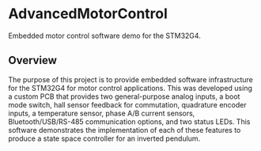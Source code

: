 # AdvancedMotorControl

Embedded motor control software demo for the STM32G4.

## Overview

The purpose of this project is to provide embedded software 
infrastructure for the STM32G4 for motor control applications. This
was developed using a custom PCB that provides two general-purpose
analog inputs, a boot mode switch, hall sensor feedback for 
commutation, quadrature encoder inputs, a temperature sensor, phase 
A/B current sensors, Bluetooth/USB/RS-485 communication options, and 
two status LEDs. This software demonstrates the implementation of each 
of these features to produce a state space controller for an inverted
pendulum.
